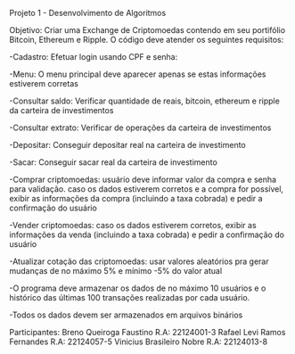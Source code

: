 Projeto 1 - Desenvolvimento de Algoritmos

Objetivo: Criar uma Exchange de Criptomoedas contendo em seu portifólio Bitcoin, Ethereum e Ripple. O código deve atender os seguintes requisitos:

-Cadastro: Efetuar login​ usando CPF e senha:

-Menu: O menu principal deve aparecer apenas se estas informações estiverem corretas

-Consultar saldo: Verificar quantidade de reais, bitcoin, ethereum e ripple da carteira de investimentos​

-Consultar extrato: Verificar de operações da carteira de investimentos​

-Depositar: Conseguir depositar real na carteira de investimento​

-Sacar: Conseguir sacar real da carteira de investimento​

-Comprar criptomoedas: usuário deve informar valor da compra e senha para validação. caso os dados estiverem corretos e a compra for possível, exibir as informações da compra (incluindo a taxa cobrada) e pedir a confirmação do usuário

-Vender criptomoedas: caso os dados estiverem corretos, exibir as informações da venda (incluindo a taxa cobrada) e pedir a confirmação do usuário

-Atualizar cotação das criptomoedas: usar valores aleatórios pra gerar mudanças de no máximo 5% e mínimo -5% do valor atual

-O programa deve armazenar os dados de no máximo 10 usuários e o histórico das últimas 100 transações realizadas por cada usuário.

-Todos os dados devem ser armazenados em arquivos binários



Participantes:
Breno Queiroga Faustino R.A: 22124001-3
Rafael Levi Ramos Fernandes R.A: 22124057-5
Vinicius Brasileiro Nobre R.A: 22124013-8
